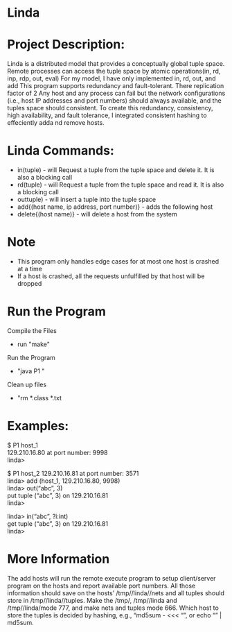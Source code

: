 # Linda

# Project Description:
Linda is a distributed model that provides a conceptually global tuple space. Remote processes can access the
tuple space by atomic operations(in, rd, inp, rdp, out, eval) For my model, I have only implemented in, rd, out, and add
This program supports redundancy and fault-tolerant. There replication factor of 2 Any host and any process can
fail but the network configurations (i.e., host IP addresses and port numbers) should always available, and the
tuples space should consistent. To create this redundancy, consistency, high availability, and fault tolerance,
I integrated consistent hashing to effeciently adda nd remove hosts.

# Linda Commands:
 - in(tuple) - will Request a tuple from the tuple space and delete it. It is also a blocking call
 - rd(tuple) - will Request a tuple from the tuple space and read it. It is also a blocking call
 - outtuple) - will insert a tuple into the tuple space
 - add{(host name, ip address, port number)}  - adds the following host
 - delete{(host name)} - will delete a host from the system

# Note
 - This program only handles edge cases for at most one host is crashed at a time
 - If a host is crashed, all the requests unfulfilled by that host will be dropped


# Run the Program
Compile the Files  <br />
 - run "make"

Run the Program
 - "java P1 <host name>" <br />

Clean up files
 - "rm *.class *.txt <br />


# Examples:
$ P1 host_1  <br />
129.210.16.80 at port number: 9998  <br />
linda>  <br />

$ P1 host_2
129.210.16.81 at port number: 3571  <br />
linda> add (host_1, 129.210.16.80, 9998)  <br />
linda> out(“abc”, 3)  <br />
put tuple (“abc”, 3) on 129.210.16.81  <br />
linda>  <br />

linda> in(“abc”, ?i:int)  <br />
get tuple (“abc”, 3) on 129.210.16.81  <br />
linda>  <br />

# More Information
The add hosts will run the remote execute program to setup client/server program on the hosts and report available
port numbers. All those information should save on the hosts’ /tmp/<login>/linda/<name>/nets and all tuples should
store in /tmp/<login>/linda/<name>/tuples. Make the /tmp/<login>, /tmp/<login>/linda and
/tmp/<login>/linda/<name>mode 777, and make nets and tuples mode 666. Which host to store the tuples is decided by
hashing, e.g., “md5sum - <<< “<string>”, or echo “<string>” | md5sum.